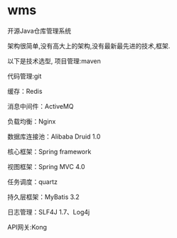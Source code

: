 # wms
开源Java仓库管理系统

架构很简单,没有高大上的架构,没有最新最先进的技术,框架.

以下是技术选型,
项目管理:maven

代码管理:git

缓存：Redis

消息中间件：ActiveMQ

负载均衡：Nginx

数据库连接池：Alibaba Druid 1.0

核心框架：Spring framework

视图框架：Spring MVC 4.0

任务调度：quartz

持久层框架：MyBatis 3.2

日志管理：SLF4J 1.7、Log4j

API网关:Kong 
